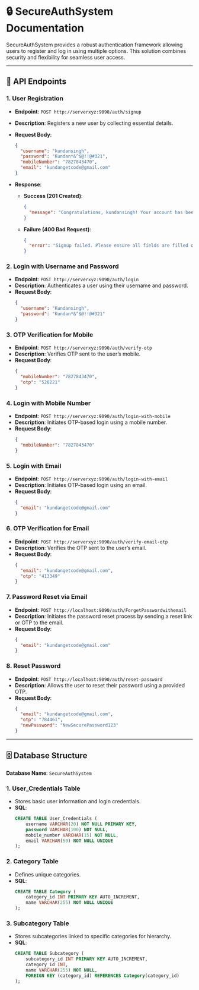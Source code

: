 

# 🔒 SecureAuthSystem Documentation

SecureAuthSystem provides a robust authentication framework allowing users to register and log in using multiple options. This solution combines security and flexibility for seamless user access.

---

## 📌 API Endpoints

### 1. **User Registration**
   - **Endpoint**: `POST http://serverxyz:9090/auth/signup`
   - **Description**: Registers a new user by collecting essential details.
   - **Request Body**:
     ```json
     {
       "username": "kundansingh",
       "password": "Kundan*&^$@!!@#321",
       "mobileNumber": "7827843470",
       "email": "kundangetcode@gmail.com"
     }
     ```


   - **Response**:
     - **Success (201 Created)**:
       ```json
       {
         "message": "Congratulations, kundansingh! Your account has been created successfully. Welcome aboard!"
       }
       ```
     - **Failure (400 Bad Request)**:
       ```json
       {
         "error": "Signup failed. Please ensure all fields are filled out correctly and try again."
       }
       ```

### 2. **Login with Username and Password**
   - **Endpoint**: `POST http://serverxyz:9090/auth/login`
   - **Description**: Authenticates a user using their username and password.
   - **Request Body**:
     ```json
     {
       "username": "Kundansingh",
       "password": "Kundan*&^$@!!@#321"
     }
     ```

### 3. **OTP Verification for Mobile**
   - **Endpoint**: `POST http://serverxyz:9090/auth/verify-otp`
   - **Description**: Verifies OTP sent to the user’s mobile.
   - **Request Body**:
     ```json
     {
       "mobileNumber": "7827843470",
       "otp": "526221"
     }
     ```

### 4. **Login with Mobile Number**
   - **Endpoint**: `POST http://serverxyz:9090/auth/login-with-mobile`
   - **Description**: Initiates OTP-based login using a mobile number.
   - **Request Body**:
     ```json
     {
       "mobileNumber": "7827843470"
     }
     ```

### 5. **Login with Email**
   - **Endpoint**: `POST http://serverxyz:9090/auth/login-with-email`
   - **Description**: Initiates OTP-based login using an email.
   - **Request Body**:
     ```json
     {
       "email": "kundangetcode@gmail.com"
     }
     ```

### 6. **OTP Verification for Email**
   - **Endpoint**: `POST http://serverxyz:9090/auth/verify-email-otp`
   - **Description**: Verifies the OTP sent to the user’s email.
   - **Request Body**:
     ```json
     {
       "email": "kundangetcode@gmail.com",
       "otp": "413349"
     }
     ```

### 7. **Password Reset via Email**
   - **Endpoint**: `POST http://localhost:9090/auth/ForgetPasswordwithemail`
   - **Description**: Initiates the password reset process by sending a reset link or OTP to the email.
   - **Request Body**:
     ```json
     {
       "email": "kundangetcode@gmail.com"
     }
     ```

### 8. **Reset Password**
   - **Endpoint**: `POST http://localhost:9090/auth/reset-password`
   - **Description**: Allows the user to reset their password using a provided OTP.
   - **Request Body**:
     ```json
     {
       "email": "kundangetcode@gmail.com",
       "otp": "784461",
       "newPassword": "NewSecurePassword123"
     }
     ```

---

## 🗄️ Database Structure

**Database Name**: `SecureAuthSystem`

### 1. **User_Credentials Table**
   - Stores basic user information and login credentials.
   - **SQL**:
     ```sql
     CREATE TABLE User_Credentials (
         username VARCHAR(20) NOT NULL PRIMARY KEY,
         password VARCHAR(100) NOT NULL,
         mobile_number VARCHAR(15) NOT NULL,
         email VARCHAR(50) NOT NULL UNIQUE
     );
     ```

### 2. **Category Table**
   - Defines unique categories.
   - **SQL**:
     ```sql
     CREATE TABLE Category (
         category_id INT PRIMARY KEY AUTO_INCREMENT,
         name VARCHAR(255) NOT NULL UNIQUE
     );
     ```

### 3. **Subcategory Table**
   - Stores subcategories linked to specific categories for hierarchy.
   - **SQL**:
     ```sql
     CREATE TABLE Subcategory (
         subcategory_id INT PRIMARY KEY AUTO_INCREMENT,
         category_id INT,
         name VARCHAR(255) NOT NULL,
         FOREIGN KEY (category_id) REFERENCES Category(category_id)
     );
     ```
